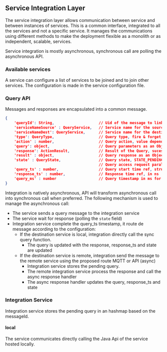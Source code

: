 ## Service Integration Layer
The service integration layer allows communication between service and 
between instances of services. This is a common interface, integrated to all the 
services and not a specific service. It manages the communications using different 
methods to make the deployment flexible as a monolith or as independent, scalable, services.

Service integration is mostly asynchronous, synchronous call are polling the asynchronous API.

### Available services
A service can configure a list of services to be joined and to join other services.
The configuration is made in the service configuration file.

### Query API
Messages and responses are encapsulated into a common message.

```json
{
    'queryId': String,                    // Uid of the message to link with response
    'serviceNameSource' : QueryService,   // Service name for the source related to package (users)
    'serviceNameDest': QueryService,      // Service name for the destination (users)
    'type': QueryType,                    // Query type, fire & forget, broadcast, async, sync...
    'action' : number,                    // Query action, value depends on services
    'query': object,                      // Query parameters as an Object depending on oction
    'response': ActionResult,             // Result of the Query, sucess or error like Exception
    'result' : object,                    // Query response as an Object depending on action
    'state' : QueryState,                 // Query state, STATE_PENDING, STATE_DONE, STATE_ERROR
                                          // Query access request parallelism support
    'query_ts' : number,                  // Query start time ref, structure creation in ns
    'response_ts' : number,               // Response time ref, in ns
    'query_ms' : number                   // Query timestamp in ms for timeout
}
```

Integration is natively asynchronous, API will transform asynchronous call into synchronous call when preferred.
The following mechanism is used to manage the asynchronous call:
- The service sends a query message to the integration service
- The service wait for response (polling the `state` field)
- Integration service complete the query_ts timestamp, it route de message according to the configuration:
  - If the destination service is local, integration directly call the sync query function. 
    - The query is updated with the response, response_ts and state are updated
  - If the destination service is remote, integration send the message to the remote service using the proposed route MQTT or API (async)
    - Integration service stores the pending query.
    - The remote integration service process the response and call the async response handler
    - The async response handler updates the query, response_ts and state 
  
### Integration Service

Integration service stores the pending query in an hashmap based on the messageId.



#### local
The service communicates directly calling the Java Api of the service hosted locally.

